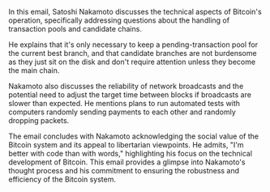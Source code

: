 In this email, Satoshi Nakamoto discusses the technical aspects of Bitcoin's operation, specifically addressing questions about the handling of transaction pools and candidate chains.

He explains that it's only necessary to keep a pending-transaction pool for the current best branch, and that candidate branches are not burdensome as they just sit on the disk and don't require attention unless they become the main chain.

Nakamoto also discusses the reliability of network broadcasts and the potential need to adjust the target time between blocks if broadcasts are slower than expected. He mentions plans to run automated tests with computers randomly sending payments to each other and randomly dropping packets.

The email concludes with Nakamoto acknowledging the social value of the Bitcoin system and its appeal to libertarian viewpoints. He admits, "I'm better with code than with words," highlighting his focus on the technical development of Bitcoin. This email provides a glimpse into Nakamoto's thought process and his commitment to ensuring the robustness and efficiency of the Bitcoin system.